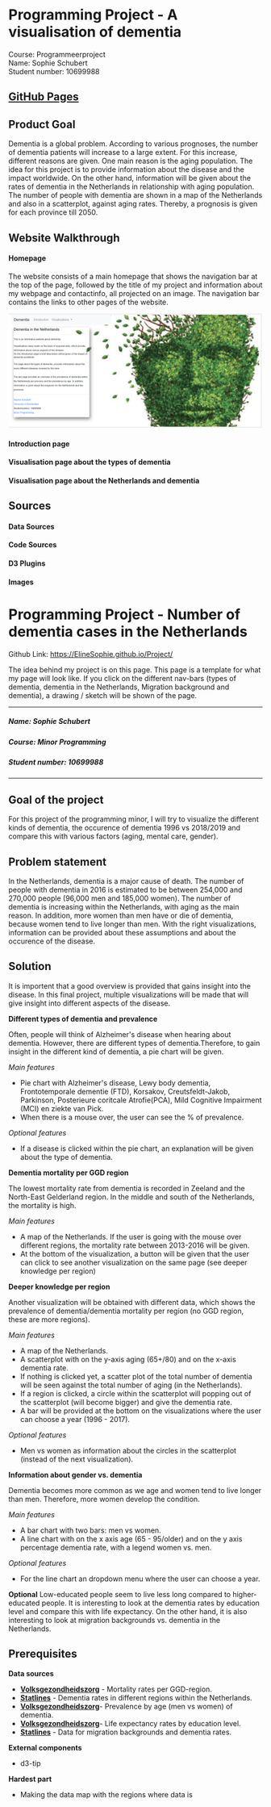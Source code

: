 # Programming Project - A visualisation of dementia
Course: Programmeerproject  
Name: Sophie Schubert  
Student number: 10699988

## [GitHub Pages](https://ElineSophie.github.io/Project/)  

## Product Goal  
Dementia is a global problem. According to various prognoses, the number of dementia patients will increase to a large extent. For this increase, different reasons are given. One main reason is the aging population.
The idea for this project is to provide information about the disease and the impact worldwide. On the other hand, information will be given
about the rates of dementia in the Netherlands in relationship with aging population. The number of people with dementia are shown in a map of the Netherlands and also in a scatterplot, against aging rates. Thereby, a prognosis is given for each province till 2050.

## Website Walkthrough  
#### Homepage  
The website consists of a main homepage that shows the navigation bar at the top of the page, followed by the title of my project and information about my webpage and contactinfo, all projected on an image. The navigation bar contains the links to other pages of the website.

![](doc/homepage.png)  

#### Introduction page

#### Visualisation page about the types of dementia

#### Visualisation page about the Netherlands and dementia

## Sources  
#### Data Sources  

#### Code Sources  

#### D3 Plugins  

#### Images

# Programming Project - Number of dementia cases in the Netherlands

Github Link: https://ElineSophie.github.io/Project/

The idea behind my project is on this page. This page is a template for what my page will look like.
If you click on the different nav-bars (types of dementia, dementia in the Netherlands, Migration background and dementia), a drawing / sketch will be shown of the page.

---

##### Name: Sophie Schubert
##### Course: Minor Programming
##### Student number: 10699988

---

__Goal of the project__
---
For this project of the programming minor, I will try to visualize the different kinds of dementia, the occurence of dementia 1996 vs 2018/2019 and compare this with various factors (aging, mental care, gender).

__Problem statement__
---
In the Netherlands, dementia is a major cause of death. The number of people with dementia in 2016 is estimated to be between 254,000 and 270,000 people (96,000 men and 185,000 women). The number of dementia is increasing within the Netherlands, with aging as the main reason. In addition, more women than men have or die of dementia, because women tend to live longer than men. With the right visualizations, information can be provided about these assumptions and about the occurence of the disease.

__Solution__
---
It is importent that a good overview is provided that gains insight into the disease. In this final project, multiple visualizations will be made that will give insight into different aspects of the disease.

**Different types of dementia and prevalence**

Often, people will think of Alzheimer's disease when hearing about dementia. However, there are different types of dementia.Therefore, to gain insight in the different kind of dementia, a pie chart will be given.

*Main features*
- Pie chart with Alzheimer's disease, Lewy body dementia, Frontotemporale dementie (FTD), Korsakov, Creutsfeldt-Jakob, Parkinson, Posterieure coritcale Atrofie(PCA), Mild Cognitive Impairment (MCI) en ziekte van Pick.
- When there is a mouse over, the user can see the % of prevalence.

*Optional features*
- If a disease is clicked within the pie chart, an explanation will be given about the type of dementia.

**Dementia mortality per GGD region**

The lowest mortality rate from dementia is recorded in Zeeland and the North-East Gelderland region. In the middle and south of the Netherlands, the mortality is high.

*Main features*
- A map of the Netherlands. If the user is going with the mouse over different regions, the mortality rate between 2013-2016 will be given.
- At the bottom of the visualization, a button will be given that the user can click to see another visualization on the same page (see deeper knowledge per region)

**Deeper knowledge per region**

Another visualization will be obtained with different data, which shows the prevalence of dementia/dementia mortality per region (no GGD region, these are more regions).

*Main features*
- A map of the Netherlands.
- A scatterplot with on the y-axis aging (65+/80) and on the x-axis dementia rate.
- If nothing is clicked yet, a scatter plot of the total number of dementia will be seen against the total number of aging (in the Netherlands).
- If a region is clicked, a circle within the scatterplot will popping out of the scatterplot (will become bigger) and give the dementia rate.
- A bar will be provided at the bottom on the visualizations where the user can choose a year (1996 - 2017).

*Optional features*
- Men vs women as information about the circles in the scatterplot (instead of the next visualization).

**Information about gender vs. dementia**

Dementia becomes more common as we age and women tend to live longer than men. Therefore, more women develop the condition.

*Main features*
- A bar chart with two bars: men vs women.
- A line chart with on the x axis age (65 - 95/older) and on the y axis percentage dementia rate, with a legend women vs. men.

*Optional features*
- For the line chart an dropdown menu where the user can choose a year.

**Optional**
Low-educated people seem to live less long compared to higher-educated people. It is interesting to look at the dementia rates by education level and compare this with life expectancy.
On the other hand, it is also interesting to look at migration backgrounds vs. dementia in the Netherlands.

__Prerequisites__
---

**Data sources**
- __[Volksgezondheidszorg](https://www.volksgezondheidenzorg.info/onderwerp/dementie/regionaal-internationaal/regionaal)__ - Mortality rates per GGD-region.
- __[Statlines](https://opendata.cbs.nl/statline/#/CBS/nl/dataset/81622NED/table?ts=1558456507938)__ - Dementia rates in different regions within the Netherlands.
- __[Volksgezondheidszorg](https://www.volksgezondheidenzorg.info/onderwerp/dementie/cijfers-context/huidige-situatie#node-prevalentie-naar-leeftijd)__- Prevalence by age (men vs women) of dementia.
- __[Volksgezondheidszorg](https://www.volksgezondheidenzorg.info/onderwerp/levensverwachting/cijfers-context/huidige-situatie#node-levensverwachting-op-65-jaar-naar-opleiding)__- Life expectancy rates by education level.
- __[Statlines](https://opendata.cbs.nl/statline/#/CBS/nl/dataset/83710NED/table?ts=1558456481790)__ - Data for migration backgrounds and dementia rates.

**External components**
- d3-tip

**Hardest part**
- Making the data map with the regions where data is
